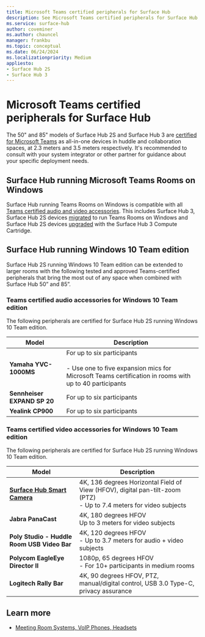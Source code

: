 ```yaml
---
title: Microsoft Teams certified peripherals for Surface Hub
description: See Microsoft Teams certified peripherals for Surface Hub 2 and Surface Hub 2S.
ms.service: surface-hub
author: coveminer
ms.author: chauncel
manager: frankbu
ms.topic: conceptual
ms.date: 06/24/2024
ms.localizationpriority: Medium
appliesto:
- Surface Hub 2S
- Surface Hub 3
---
```


# Microsoft Teams certified peripherals for Surface Hub

The 50" and 85" models of Surface Hub 2S and Surface Hub 3 are [certified for Microsoft Teams](https://www.microsoft.com/microsoft-teams/across-devices/devices/category/teams-rooms/20) as all-in-one devices in huddle and collaboration spaces, at 2.3 meters and 3.5 meters respectively. It's recommended to consult with your system integrator or other partner for guidance about your specific deployment needs.

## Surface Hub running Microsoft Teams Rooms on Windows 

Surface Hub running Teams Rooms on Windows is compatible with all [Teams certified audio and video accessories](https://www.microsoft.com/store/b/microsoft-teams-certified-devices). This includes Surface Hub 3, Surface Hub 2S devices [migrated](surface-hub-2s-migrate-to-mtr-w.md) to run Teams Rooms on Windows and Surface Hub 2S devices [upgraded](install-manage-surface-hub-3-compute-cartridge.md) with the Surface Hub 3 Compute Cartridge.

## Surface Hub running Windows 10 Team edition

Surface Hub 2S running Windows 10 Team edition can be extended to larger rooms with the following tested and approved Teams-certified peripherals that bring the most out of any space when combined with Surface Hub 50” and 85”.

### Teams certified audio accessories for Windows 10 Team edition

The following peripherals are certified for Surface Hub 2S running Windows 10 Team edition.

| Model | Description |
| ------------------------------------ | -------------------------------------------------------------------------------------------------------------------------------------------------------------------------------------------------------------------------------------------------------------------------------------------------------- |
| **Yamaha YVC-1000MS**<br>        | For up to six participants<br><br>- Use one to five expansion mics for Microsoft Teams certification in rooms with up to 40 participants                                                                                                                                                               |
| **Sennheiser EXPAND SP 20**<br> | For up to six participants                                                                                                                                                                                                                                                    |
| **Yealink CP900**<br>           | For up to six participants                                                                                                                                                                                                                                                    |

### Teams certified video accessories for Windows 10 Team edition

The following peripherals are certified for Surface Hub 2S running Windows 10 Team edition.

| Model | Description |
| ------------------------------------------- | ------------------------------------------------------------------------------ |
| **[Surface Hub Smart Camera](surface-hub-smart-camera.md)**<br>          | 4K, 136 degrees Horizontal Field of View (HFOV), digital pan-tilt-zoom (PTZ)<br>- Up to 7.4 meters for video subjects |
| **Jabra PanaCast**<br>                  | 4K, 180 degrees HFOV<br>Up to 3 meters for video subjects                          |
| **Poly Studio - Huddle Room USB Video Bar** | 4K, 120 degrees HFOV<br>- Up to 3.7 meters for audio + video subjects                 |
| **Polycom EagleEye Director II**<br>    | 1080p, 65 degrees HFOV<br>- For 10+ participants in medium rooms                             |
| **Logitech Rally Bar**                      | 4K, 90 degrees HFOV, PTZ, manual/digital control, USB 3.0 Type-C, privacy assurance |

## Learn more

- [Meeting Room Systems, VoIP Phones, Headsets](https://www.microsoft.com/microsoft-teams/across-devices/)
